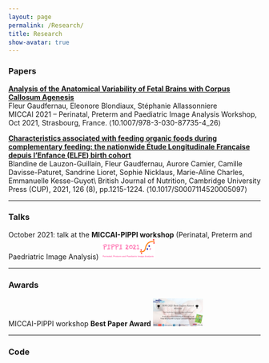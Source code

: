 ```yaml
---
layout: page
permalink: /Research/
title: Research
show-avatar: true
---
```


### Papers

**[Analysis of the Anatomical Variability of Fetal Brains with Corpus Callosum Agenesis](https://hal.archives-ouvertes.fr/hal-03362573)**\
Fleur Gaudfernau, Eleonore Blondiaux, Stéphanie Allassonniere\
MICCAI 2021 – Perinatal, Preterm and Paediatric Image Analysis Workshop, Oct 2021, Strasbourg, France. ⟨10.1007/978-3-030-87735-4_26⟩

**[Characteristics associated with feeding organic foods during complementary feeding: the nationwide Étude Longitudinale Française depuis l’Enfance (ELFE) birth cohort](https://hal.archives-ouvertes.fr/hal-03130270)**\
Blandine de Lauzon-Guillain, Fleur Gaudfernau, Aurore Camier, Camille Davisse-Paturet, Sandrine Lioret, Sophie Nicklaus, Marie-Aline Charles, Emmanuelle Kesse-Guyot\ 
British Journal of Nutrition, Cambridge University Press (CUP), 2021, 126 (8), pp.1215-1224. ⟨10.1017/S0007114520005097⟩
    
_________________

### Talks

October 2021: talk at the **MICCAI-PIPPI workshop** (Perinatal, Preterm and Paedriatric Image Analysis) 
<img src="/assets/img/PIPPI-Logo2021.png" alt="drawing" width="110"/>

_________________

### Awards

 MICCAI-PIPPI workshop **Best Paper Award** 
 <img src="/assets/img/PIPPI2021_Best_Presentation.png" alt="drawing" width="100"/>

_________________


### Code
